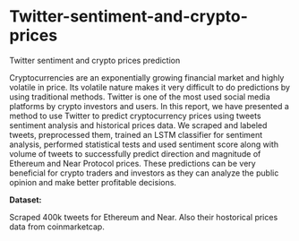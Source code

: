 # Twitter-sentiment-and-crypto-prices
Twitter sentiment and crypto prices prediction

Cryptocurrencies are an exponentially growing financial market and highly volatile in price. Its volatile nature makes it very difficult to do predictions by using traditional methods. Twitter is one of the most used social media platforms by crypto investors and users. In this report, we have presented a method to use Twitter to predict cryptocurrency prices using tweets sentiment analysis and historical prices data. 
We scraped and labeled tweets, preprocessed them, trained an LSTM classifier for sentiment analysis, performed statistical tests and used sentiment score along with volume of tweets to successfully predict direction and magnitude of Ethereum and Near Protocol prices. 
These predictions can be very beneficial for crypto traders and investors as they can analyze the public opinion and make better profitable decisions. 

<b>Dataset:</b>

Scraped 400k tweets for Ethereum and Near. Also their hostorical prices data from coinmarketcap.

